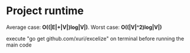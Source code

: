# Project runtime
Average case: **O((|E|+|V|)log|V|)**. Worst case: **O((|V|^2)log|V|)**

execute "go get github.com/xuri/excelize" on terminal before running the main code